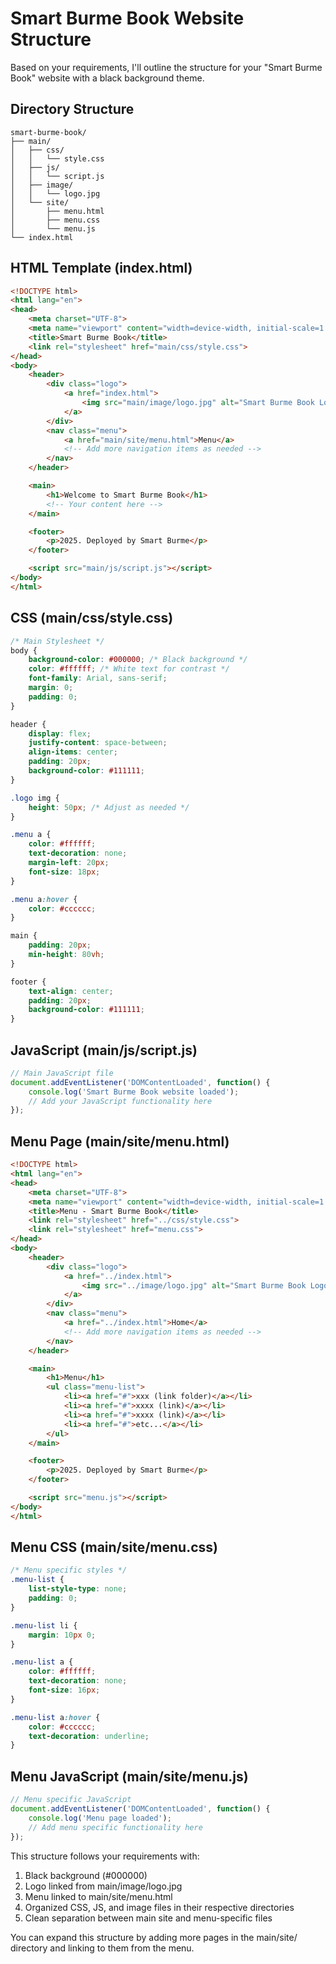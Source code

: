 # Smart Burme Book Website Structure

Based on your requirements, I'll outline the structure for your "Smart Burme Book" website with a black background theme.

## Directory Structure
```
smart-burme-book/
├── main/
│   ├── css/
│   │   └── style.css
│   ├── js/
│   │   └── script.js
│   ├── image/
│   │   └── logo.jpg
│   └── site/
│       ├── menu.html
│       ├── menu.css
│       └── menu.js
└── index.html
```

## HTML Template (index.html)
```html
<!DOCTYPE html>
<html lang="en">
<head>
    <meta charset="UTF-8">
    <meta name="viewport" content="width=device-width, initial-scale=1.0">
    <title>Smart Burme Book</title>
    <link rel="stylesheet" href="main/css/style.css">
</head>
<body>
    <header>
        <div class="logo">
            <a href="index.html">
                <img src="main/image/logo.jpg" alt="Smart Burme Book Logo">
            </a>
        </div>
        <nav class="menu">
            <a href="main/site/menu.html">Menu</a>
            <!-- Add more navigation items as needed -->
        </nav>
    </header>

    <main>
        <h1>Welcome to Smart Burme Book</h1>
        <!-- Your content here -->
    </main>

    <footer>
        <p>2025. Deployed by Smart Burme</p>
    </footer>

    <script src="main/js/script.js"></script>
</body>
</html>
```

## CSS (main/css/style.css)
```css
/* Main Stylesheet */
body {
    background-color: #000000; /* Black background */
    color: #ffffff; /* White text for contrast */
    font-family: Arial, sans-serif;
    margin: 0;
    padding: 0;
}

header {
    display: flex;
    justify-content: space-between;
    align-items: center;
    padding: 20px;
    background-color: #111111;
}

.logo img {
    height: 50px; /* Adjust as needed */
}

.menu a {
    color: #ffffff;
    text-decoration: none;
    margin-left: 20px;
    font-size: 18px;
}

.menu a:hover {
    color: #cccccc;
}

main {
    padding: 20px;
    min-height: 80vh;
}

footer {
    text-align: center;
    padding: 20px;
    background-color: #111111;
}
```

## JavaScript (main/js/script.js)
```javascript
// Main JavaScript file
document.addEventListener('DOMContentLoaded', function() {
    console.log('Smart Burme Book website loaded');
    // Add your JavaScript functionality here
});
```

## Menu Page (main/site/menu.html)
```html
<!DOCTYPE html>
<html lang="en">
<head>
    <meta charset="UTF-8">
    <meta name="viewport" content="width=device-width, initial-scale=1.0">
    <title>Menu - Smart Burme Book</title>
    <link rel="stylesheet" href="../css/style.css">
    <link rel="stylesheet" href="menu.css">
</head>
<body>
    <header>
        <div class="logo">
            <a href="../index.html">
                <img src="../image/logo.jpg" alt="Smart Burme Book Logo">
            </a>
        </div>
        <nav class="menu">
            <a href="../index.html">Home</a>
            <!-- Add more navigation items as needed -->
        </nav>
    </header>

    <main>
        <h1>Menu</h1>
        <ul class="menu-list">
            <li><a href="#">xxx (link folder)</a></li>
            <li><a href="#">xxxx (link)</a></li>
            <li><a href="#">xxxx (link)</a></li>
            <li><a href="#">etc...</a></li>
        </ul>
    </main>

    <footer>
        <p>2025. Deployed by Smart Burme</p>
    </footer>

    <script src="menu.js"></script>
</body>
</html>
```

## Menu CSS (main/site/menu.css)
```css
/* Menu specific styles */
.menu-list {
    list-style-type: none;
    padding: 0;
}

.menu-list li {
    margin: 10px 0;
}

.menu-list a {
    color: #ffffff;
    text-decoration: none;
    font-size: 16px;
}

.menu-list a:hover {
    color: #cccccc;
    text-decoration: underline;
}
```

## Menu JavaScript (main/site/menu.js)
```javascript
// Menu specific JavaScript
document.addEventListener('DOMContentLoaded', function() {
    console.log('Menu page loaded');
    // Add menu specific functionality here
});
```

This structure follows your requirements with:
1. Black background (#000000)
2. Logo linked from main/image/logo.jpg
3. Menu linked to main/site/menu.html
4. Organized CSS, JS, and image files in their respective directories
5. Clean separation between main site and menu-specific files

You can expand this structure by adding more pages in the main/site/ directory and linking to them from the menu.
